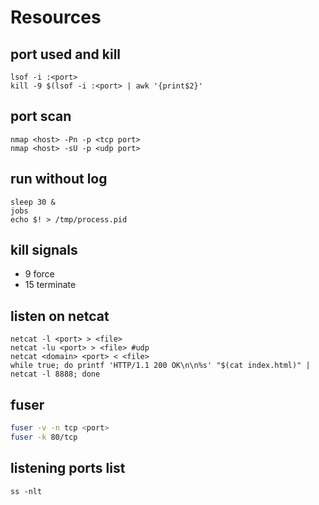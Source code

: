 # Resources
## port used and kill
    lsof -i :<port>
    kill -9 $(lsof -i :<port> | awk '{print$2}'
## port scan 
    nmap <host> -Pn -p <tcp port>
    nmap <host> -sU -p <udp port>
##  run without log
    sleep 30 &
    jobs
    echo $! > /tmp/process.pid
## kill signals
- 9 force
- 15 terminate
## listen on netcat
    netcat -l <port> > <file>
    netcat -lu <port> > <file> #udp
    netcat <domain> <port> < <file>
    while true; do printf 'HTTP/1.1 200 OK\n\n%s' "$(cat index.html)" | netcat -l 8888; done
## fuser
```bash
fuser -v -n tcp <port> 
fuser -k 80/tcp
```
## listening ports list
    ss -nlt
